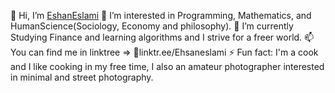 👋 Hi, I’m [EshanEslami](https://github.com/Ehsan-eslami)
👀 I’m interested in Programming, Mathematics, and HumanScience(Sociology, Economy and philosophy).
🌱 I’m currently Studying Finance and learning algorithms and I strive for a freer world.
📫 You can find me in linktree => 🔗linktr.ee/Ehsaneslami
⚡ Fun fact: I'm a cook and I like cooking in my free time, I also an amateur photographer interested in minimal and street photography.

<!---
Ehsan-eslami/Ehsan-eslami is a ✨ special ✨ repository because its `README.md` (this file) appears on your GitHub profile.
You can click the Preview link to take a look at your changes.
--->
